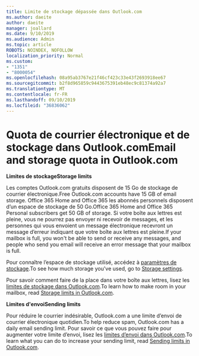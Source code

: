 ```yaml
---
title: Limite de stockage dépassée dans Outlook.com
ms.author: daeite
author: daeite
manager: joallard
ms.date: 9/10/2019
ms.audience: Admin
ms.topic: article
ROBOTS: NOINDEX, NOFOLLOW
localization_priority: Normal
ms.custom:
- "1351"
- "8000054"
ms.openlocfilehash: 08a95ab3767e21f46cf423c33e43f2693918ee67
ms.sourcegitcommit: b2f8d965859c9443675391eb48ec9c81374a92a7
ms.translationtype: MT
ms.contentlocale: fr-FR
ms.lasthandoff: 09/10/2019
ms.locfileid: "36836062"
---
```

# <a name="email-and-storage-quota-in-outlookcom"></a><span data-ttu-id="18e64-102">Quota de courrier électronique et de stockage dans Outlook.com</span><span class="sxs-lookup"><span data-stu-id="18e64-102">Email and storage quota in Outlook.com</span></span>

<span data-ttu-id="18e64-103">**Limites de stockage**</span><span class="sxs-lookup"><span data-stu-id="18e64-103">**Storage limits**</span></span>

<span data-ttu-id="18e64-104">Les comptes Outlook.com gratuits disposent de 15 Go de stockage de courrier électronique.</span><span class="sxs-lookup"><span data-stu-id="18e64-104">Free Outlook.com accounts have 15 GB of email storage.</span></span> <span data-ttu-id="18e64-105">Office 365 Home and Office 365 les abonnés personnels disposent d’un espace de stockage de 50 Go.</span><span class="sxs-lookup"><span data-stu-id="18e64-105">Office 365 Home and Office 365 Personal subscribers get 50 GB of storage.</span></span> <span data-ttu-id="18e64-106">Si votre boîte aux lettres est pleine, vous ne pourrez pas envoyer ni recevoir de messages, et les personnes qui vous envoient un message électronique recevront un message d’erreur indiquant que votre boîte aux lettres est pleine.</span><span class="sxs-lookup"><span data-stu-id="18e64-106">If your mailbox is full, you won't be able to send or receive any messages, and people who send you email will receive an error message that your mailbox is full.</span></span>

<span data-ttu-id="18e64-107">Pour connaître l’espace de stockage utilisé, accédez à [paramètres de stockage](https://outlook.live.com/mail/options/general/storage).</span><span class="sxs-lookup"><span data-stu-id="18e64-107">To see how much storage you've used, go to [Storage settings](https://outlook.live.com/mail/options/general/storage).</span></span>

<span data-ttu-id="18e64-108">Pour savoir comment faire de la place dans votre boîte aux lettres, lisez les [limites de stockage dans Outlook.com](https://support.office.com/article/7ac99134-69e5-4619-ac0b-2d313bba5e9e).</span><span class="sxs-lookup"><span data-stu-id="18e64-108">To learn how to make room in your mailbox, read [Storage limits in Outlook.com](https://support.office.com/article/7ac99134-69e5-4619-ac0b-2d313bba5e9e).</span></span>

<span data-ttu-id="18e64-109">**Limites d'envoi**</span><span class="sxs-lookup"><span data-stu-id="18e64-109">**Sending limits**</span></span>

<span data-ttu-id="18e64-110">Pour réduire le courrier indésirable, Outlook.com a une limite d’envoi de courrier électronique quotidien.</span><span class="sxs-lookup"><span data-stu-id="18e64-110">To help reduce spam, Outlook.com has a daily email sending limit.</span></span> <span data-ttu-id="18e64-111">Pour savoir ce que vous pouvez faire pour augmenter votre limite d’envoi, lisez les [limites d’envoi dans Outlook.com](https://support.office.com/article/279ee200-594c-40f0-9ec8-bb6af7735c2e).</span><span class="sxs-lookup"><span data-stu-id="18e64-111">To learn what you can do to increase your sending limit, read [Sending limits in Outlook.com](https://support.office.com/article/279ee200-594c-40f0-9ec8-bb6af7735c2e).</span></span>